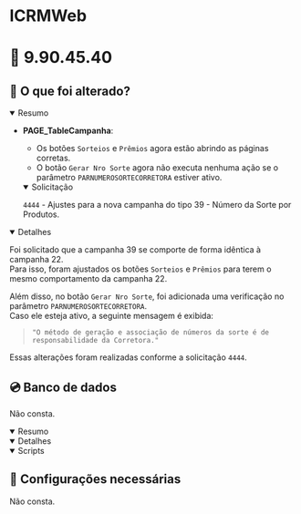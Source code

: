 # ICRMWeb

# :file_folder: 9.90.45.40

## :memo: O que foi alterado?

<details open>
<summary>Resumo</summary>

- **PAGE_TableCampanha**:
  - Os botões `Sorteios` e `Prêmios` agora estão abrindo as páginas corretas.
  - O botão `Gerar Nro Sorte` agora não executa nenhuma ação se o parâmetro `PARNUMEROSORTECORRETORA` estiver ativo.

  <details open> 
  <summary>Solicitação</summary>

  `4444` - Ajustes para a nova campanha do tipo 39 - Número da Sorte por Produtos.

  </details>

</details>

<details open>
<summary>Detalhes</summary>

Foi solicitado que a campanha 39 se comporte de forma idêntica à campanha 22.  
Para isso, foram ajustados os botões `Sorteios` e `Prêmios` para terem o mesmo comportamento da campanha 22.

Além disso, no botão `Gerar Nro Sorte`, foi adicionada uma verificação no parâmetro `PARNUMEROSORTECORRETORA`.  
Caso ele esteja ativo, a seguinte mensagem é exibida:

> `"O método de geração e associação de números da sorte é de responsabilidade da Corretora."`

Essas alterações foram realizadas conforme a solicitação `4444`.

</details>

## :cd: Banco de dados

Não consta.

<details open>
<summary>Resumo</summary>
</details>

<details open>
<summary>Detalhes</summary>
</details>

<details open>
<summary>Scripts</summary>
</details>

## :wrench: Configurações necessárias

Não consta.
